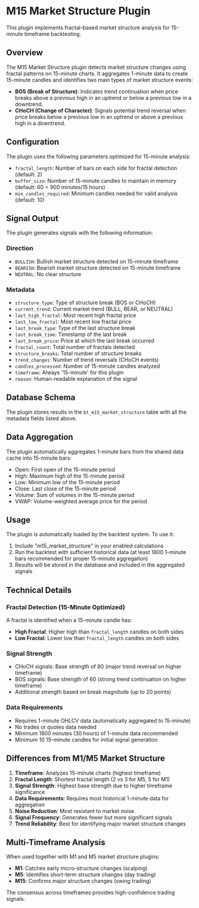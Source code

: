 # M15 Market Structure Plugin

This plugin implements fractal-based market structure analysis for 15-minute timeframe backtesting.

## Overview

The M15 Market Structure plugin detects market structure changes using fractal patterns on 15-minute charts. It aggregates 1-minute data to create 15-minute candles and identifies two main types of market structure events:

- **BOS (Break of Structure)**: Indicates trend continuation when price breaks above a previous high in an uptrend or below a previous low in a downtrend.
- **CHoCH (Change of Character)**: Signals potential trend reversal when price breaks below a previous low in an uptrend or above a previous high in a downtrend.

## Configuration

The plugin uses the following parameters optimized for 15-minute analysis:

- `fractal_length`: Number of bars on each side for fractal detection (default: 2)
- `buffer_size`: Number of 15-minute candles to maintain in memory (default: 60 = 900 minutes/15 hours)
- `min_candles_required`: Minimum candles needed for valid analysis (default: 10)

## Signal Output

The plugin generates signals with the following information:

### Direction
- `BULLISH`: Bullish market structure detected on 15-minute timeframe
- `BEARISH`: Bearish market structure detected on 15-minute timeframe
- `NEUTRAL`: No clear structure

### Metadata
- `structure_type`: Type of structure break (BOS or CHoCH)
- `current_trend`: Current market trend (BULL, BEAR, or NEUTRAL)
- `last_high_fractal`: Most recent high fractal price
- `last_low_fractal`: Most recent low fractal price
- `last_break_type`: Type of the last structure break
- `last_break_time`: Timestamp of the last break
- `last_break_price`: Price at which the last break occurred
- `fractal_count`: Total number of fractals detected
- `structure_breaks`: Total number of structure breaks
- `trend_changes`: Number of trend reversals (CHoCH events)
- `candles_processed`: Number of 15-minute candles analyzed
- `timeframe`: Always '15-minute' for this plugin
- `reason`: Human-readable explanation of the signal

## Database Schema

The plugin stores results in the `bt_m15_market_structure` table with all the metadata fields listed above.

## Data Aggregation

The plugin automatically aggregates 1-minute bars from the shared data cache into 15-minute bars:
- Open: First open of the 15-minute period
- High: Maximum high of the 15-minute period
- Low: Minimum low of the 15-minute period
- Close: Last close of the 15-minute period
- Volume: Sum of volumes in the 15-minute period
- VWAP: Volume-weighted average price for the period

## Usage

The plugin is automatically loaded by the backtest system. To use it:

1. Include "m15_market_structure" in your enabled calculations
2. Run the backtest with sufficient historical data (at least 1800 1-minute bars recommended for proper 15-minute aggregation)
3. Results will be stored in the database and included in the aggregated signals

## Technical Details

### Fractal Detection (15-Minute Optimized)
A fractal is identified when a 15-minute candle has:
- **High Fractal**: Higher high than `fractal_length` candles on both sides
- **Low Fractal**: Lower low than `fractal_length` candles on both sides

### Signal Strength
- CHoCH signals: Base strength of 80 (major trend reversal on higher timeframe)
- BOS signals: Base strength of 60 (strong trend continuation on higher timeframe)
- Additional strength based on break magnitude (up to 20 points)

### Data Requirements
- Requires 1-minute OHLCV data (automatically aggregated to 15-minute)
- No trades or quotes data needed
- Minimum 1800 minutes (30 hours) of 1-minute data recommended
- Minimum 10 15-minute candles for initial signal generation

## Differences from M1/M5 Market Structure

1. **Timeframe**: Analyzes 15-minute charts (highest timeframe)
2. **Fractal Length**: Shortest fractal length (2 vs 3 for M5, 5 for M1)
3. **Signal Strength**: Highest base strength due to higher timeframe significance
4. **Data Requirements**: Requires most historical 1-minute data for aggregation
5. **Noise Reduction**: Most resistant to market noise
6. **Signal Frequency**: Generates fewer but more significant signals
7. **Trend Reliability**: Best for identifying major market structure changes

## Multi-Timeframe Analysis

When used together with M1 and M5 market structure plugins:
- **M1**: Catches early micro-structure changes (scalping)
- **M5**: Identifies short-term structure changes (day trading)
- **M15**: Confirms major structure changes (swing trading)

The consensus across timeframes provides high-confidence trading signals.